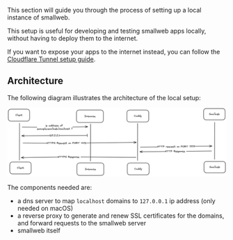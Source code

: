 This section will guide you through the process of setting up a local instance of smallweb.

This setup is useful for developing and testing smallweb apps locally, without having to deploy them to the internet.

If you want to expose your apps to the internet instead, you can follow the [Cloudflare Tunnel setup guide](../cloudflare/index.md).

## Architecture

The following diagram illustrates the architecture of the local setup:

![Localhost architecture](./architecture.excalidraw.png)

The components needed are:

- a dns server to map `localhost` domains to `127.0.0.1` ip address (only needed on macOS)
- a reverse proxy to generate and renew SSL certificates for the domains, and forward requests to the smallweb server
- smallweb itself
